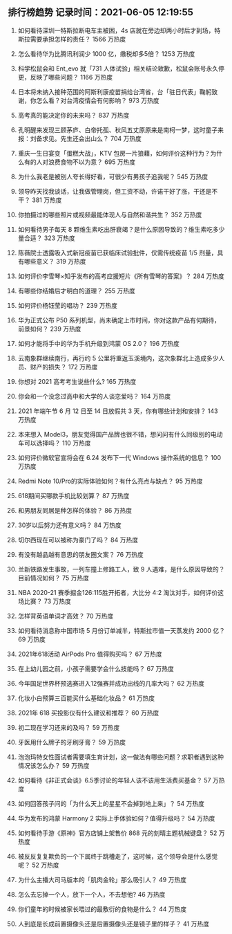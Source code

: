 
## 排行榜趋势 记录时间：2021-06-05 12:19:55
  
  1. 如何看待深圳一特斯拉断电车主被困，4s 店就在旁边却两小时后才到场，特斯拉需要承担怎样的责任？ 1566 万热度
    
  2. 怎么看待华为比腾讯利润少 1000 亿，缴税却多5倍？ 1253 万热度
    
  3. 科学松鼠会和 Ent_evo 就「731 人体试验」相关结论致歉，松鼠会账号永久停更，反映了哪些问题？ 1166 万热度
    
  4. 日本将未纳入接种范围的阿斯利康疫苗捐给台湾省，台「驻日代表」鞠躬致谢，你怎么看？对台湾疫情会有何影响？ 973 万热度
    
  5. 高考真的能决定你的未来吗？ 837 万热度
    
  6. 孔明醒来发现三顾茅庐、白帝托孤、秋风五丈原原来是南柯一梦，这时童子来报：刘备求见。先生还会出山么？ 704 万热度
    
  7. 重庆一生日宴变「蛋糕大战」，KTV 包房一片狼藉，如何评价这种行为？为什么有的人对浪费食物不以为意？ 695 万热度
    
  8. 为什么我老是被别人夸长得好看，可很少有男孩子追我呢？ 545 万热度
    
  9. 领导昨天找我谈话，让我做管理岗，但工资不动，许诺干好了涨，干还是不干？ 381 万热度
    
  10. 你拍摄过的哪些照片或视频最能体现人与自然和谐共生？ 352 万热度
    
  11. 如何看待男子每天 8 颗维生素吃出肝衰竭？是什么原因导致的？维生素吃多少量合适？ 323 万热度
    
  12. 陈薇院士透露吸入式新冠疫苗已获临床试验批件，仅需传统疫苗 1/5 剂量，具有哪些意义？ 319 万热度
    
  13. 如何评价李雪琴×知乎发布的高考应援短片《所有雪琴的答案》？ 284 万热度
    
  14. 有哪些你结婚后才明白的道理？ 255 万热度
    
  15. 如何评价杨钰莹的唱功？ 239 万热度
    
  16. 华为正式公布 P50 系列机型，尚未确定上市时间，你对这款产品有何期待，前景如何？ 239 万热度
    
  17. 如何才能将手中的华为手机升级到鸿蒙 OS 2.0？ 196 万热度
    
  18. 云南象群继续南行，再行约 5 公里将重返玉溪境内，这次象群北上造成多少人员、财产的损失？ 172 万热度
    
  19. 你想对 2021 高考考生说些什么? 165 万热度
    
  20. 你会和一个没念过高中和大学的人谈恋爱吗？ 164 万热度
    
  21. 2021 年端午节 6 月 12 日至 14 日放假共 3 天，你有哪些计划和安排？ 143 万热度
    
  22. 本来想入 Model3，朋友觉得国产品牌也很不错，想问问有什么同级别的电动车可以选择吗？ 110 万热度
    
  23. 如何评价微软官宣将会在 6.24 发布下一代 Windows 操作系统的信息？ 100 万热度
    
  24. Redmi Note 10/Pro的实际体验如何？有什么亮点与缺点？ 95 万热度
    
  25. 618期间买哪款手机比较划算？ 87 万热度
    
  26. 和男朋友同居是种怎样的体验？ 86 万热度
    
  27. 30岁以后努力还有意义吗？ 84 万热度
    
  28. 切尔西现在可以被称为豪门了吗？ 84 万热度
    
  29. 有没有越品越有意思的朋友圈文案？ 76 万热度
    
  30. 兰新铁路发生事故，一列车撞上修路工人，致 9 人遇难，是什么原因导致的？目前情况如何？ 75 万热度
    
  31. NBA 2020-21 赛季掘金126:115胜开拓者，大比分 4:2 淘汰对手，如何评价这场比赛？ 73 万热度
    
  32. 怎样背英语单词才高效？ 70 万热度
    
  33. 如何看待消息称中国市场 5 月份订单减半，特斯拉市值一天蒸发约 2000 亿？ 69 万热度
    
  34. 2021年618活动  AirPods Pro 值得购买吗？ 67 万热度
    
  35. 在上幼儿园之前，小孩子需要学会什么技能吗？ 67 万热度
    
  36. 今年国足世界杯预选赛进入12强赛并成功出线的几率大吗？ 62 万热度
    
  37. 化妆小白预算三百能买什么基础化妆品？ 61 万热度
    
  38. 2021年 618 买投影仪有什么建议和推荐？ 60 万热度
    
  39. 初二现在学习还来的及吗？ 59 万热度
    
  40. 牙医用什么牌子的牙刷牙膏？ 59 万热度
    
  41. 泡泡玛特女性面试者需要填生育计划，这一做法有哪些问题？求职者遇到这种情况该怎么办？ 59 万热度
    
  42. 如何看待《非正式会谈》6.5季讨论的年轻人该不该用生活费买基金？ 57 万热度
    
  43. 如何回答孩子问的「为什么天上的星星不会掉到地上来」？ 54 万热度
    
  44. 华为发布的鸿蒙 Harmony 2 实际上手体验如何？值得升级吗？ 54 万热度
    
  45. 如何看待手游《原神》官方店铺上架售价 868 元的刻晴主题机械键盘？ 52 万热度
    
  46. 被反反复复欺负的一个下属终于跳槽走了，这时候，这个领导会是什么感觉呢？ 52 万热度
    
  47. 为什么主播大司马版本的「肌肉金轮」那么吸引人？ 49 万热度
    
  48. 怎么去忘掉一个人，放下一个人，不去想他? 46 万热度
    
  49. 你们童年的时候被家长喂过的最敷衍的食物是什么？ 44 万热度
    
  50. 人到底是长成前置摄像头还是后置摄像头还是镜子里的样子？ 41 万热度
    